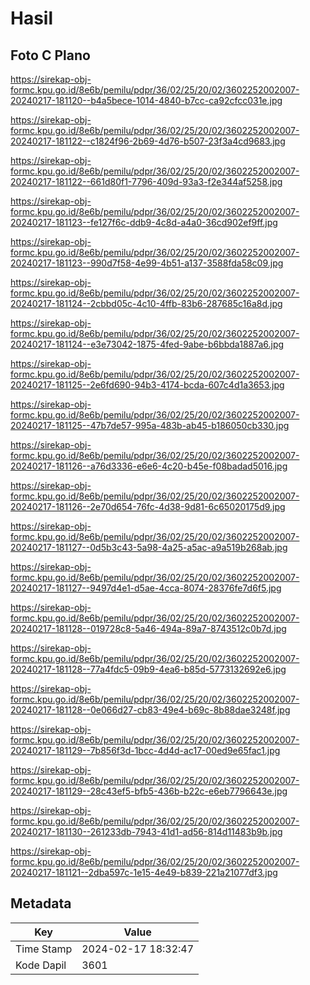 # Hasil

## Foto C Plano

https://sirekap-obj-formc.kpu.go.id/8e6b/pemilu/pdpr/36/02/25/20/02/3602252002007-20240217-181120--b4a5bece-1014-4840-b7cc-ca92cfcc031e.jpg

https://sirekap-obj-formc.kpu.go.id/8e6b/pemilu/pdpr/36/02/25/20/02/3602252002007-20240217-181122--c1824f96-2b69-4d76-b507-23f3a4cd9683.jpg

https://sirekap-obj-formc.kpu.go.id/8e6b/pemilu/pdpr/36/02/25/20/02/3602252002007-20240217-181122--661d80f1-7796-409d-93a3-f2e344af5258.jpg

https://sirekap-obj-formc.kpu.go.id/8e6b/pemilu/pdpr/36/02/25/20/02/3602252002007-20240217-181123--fe127f6c-ddb9-4c8d-a4a0-36cd902ef9ff.jpg

https://sirekap-obj-formc.kpu.go.id/8e6b/pemilu/pdpr/36/02/25/20/02/3602252002007-20240217-181123--990d7f58-4e99-4b51-a137-3588fda58c09.jpg

https://sirekap-obj-formc.kpu.go.id/8e6b/pemilu/pdpr/36/02/25/20/02/3602252002007-20240217-181124--2cbbd05c-4c10-4ffb-83b6-287685c16a8d.jpg

https://sirekap-obj-formc.kpu.go.id/8e6b/pemilu/pdpr/36/02/25/20/02/3602252002007-20240217-181124--e3e73042-1875-4fed-9abe-b6bbda1887a6.jpg

https://sirekap-obj-formc.kpu.go.id/8e6b/pemilu/pdpr/36/02/25/20/02/3602252002007-20240217-181125--2e6fd690-94b3-4174-bcda-607c4d1a3653.jpg

https://sirekap-obj-formc.kpu.go.id/8e6b/pemilu/pdpr/36/02/25/20/02/3602252002007-20240217-181125--47b7de57-995a-483b-ab45-b186050cb330.jpg

https://sirekap-obj-formc.kpu.go.id/8e6b/pemilu/pdpr/36/02/25/20/02/3602252002007-20240217-181126--a76d3336-e6e6-4c20-b45e-f08badad5016.jpg

https://sirekap-obj-formc.kpu.go.id/8e6b/pemilu/pdpr/36/02/25/20/02/3602252002007-20240217-181126--2e70d654-76fc-4d38-9d81-6c65020175d9.jpg

https://sirekap-obj-formc.kpu.go.id/8e6b/pemilu/pdpr/36/02/25/20/02/3602252002007-20240217-181127--0d5b3c43-5a98-4a25-a5ac-a9a519b268ab.jpg

https://sirekap-obj-formc.kpu.go.id/8e6b/pemilu/pdpr/36/02/25/20/02/3602252002007-20240217-181127--9497d4e1-d5ae-4cca-8074-28376fe7d6f5.jpg

https://sirekap-obj-formc.kpu.go.id/8e6b/pemilu/pdpr/36/02/25/20/02/3602252002007-20240217-181128--019728c8-5a46-494a-89a7-8743512c0b7d.jpg

https://sirekap-obj-formc.kpu.go.id/8e6b/pemilu/pdpr/36/02/25/20/02/3602252002007-20240217-181128--77a4fdc5-09b9-4ea6-b85d-5773132692e6.jpg

https://sirekap-obj-formc.kpu.go.id/8e6b/pemilu/pdpr/36/02/25/20/02/3602252002007-20240217-181128--0e066d27-cb83-49e4-b69c-8b88dae3248f.jpg

https://sirekap-obj-formc.kpu.go.id/8e6b/pemilu/pdpr/36/02/25/20/02/3602252002007-20240217-181129--7b856f3d-1bcc-4d4d-ac17-00ed9e65fac1.jpg

https://sirekap-obj-formc.kpu.go.id/8e6b/pemilu/pdpr/36/02/25/20/02/3602252002007-20240217-181129--28c43ef5-bfb5-436b-b22c-e6eb7796643e.jpg

https://sirekap-obj-formc.kpu.go.id/8e6b/pemilu/pdpr/36/02/25/20/02/3602252002007-20240217-181130--261233db-7943-41d1-ad56-814d11483b9b.jpg

https://sirekap-obj-formc.kpu.go.id/8e6b/pemilu/pdpr/36/02/25/20/02/3602252002007-20240217-181121--2dba597c-1e15-4e49-b839-221a21077df3.jpg


## Metadata

| Key        | Value               |
| ---------- | ------------------- |
| Time Stamp | 2024-02-17 18:32:47 |
| Kode Dapil | 3601                |



